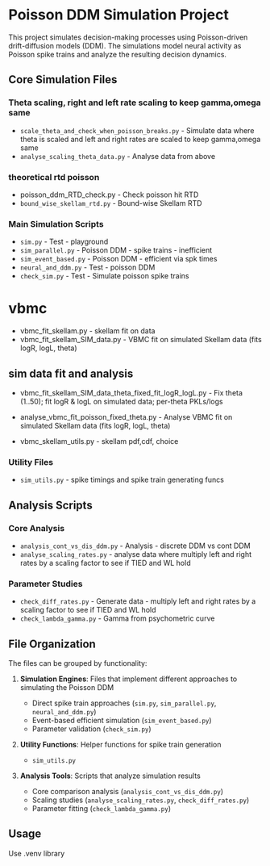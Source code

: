 # Poisson DDM Simulation Project

This project simulates decision-making processes using Poisson-driven drift-diffusion models (DDM). The simulations model neural activity as Poisson spike trains and analyze the resulting decision dynamics.

## Core Simulation Files

### Theta scaling, right and left rate scaling to keep gamma,omega same
- `scale_theta_and_check_when_poisson_breaks.py` - Simulate data where theta is scaled and left and right rates are scaled to keep gamma,omega same
- `analyse_scaling_theta_data.py` - Analyse data from above

### theoretical rtd poisson
- poisson_ddm_RTD_check.py - Check poisson hit RTD
- `bound_wise_skellam_rtd.py` - Bound-wise Skellam RTD

### Main Simulation Scripts
- `sim.py` - Test - playground
- `sim_parallel.py` - Poisson DDM - spike trains - inefficient
- `sim_event_based.py` - Poisson DDM - efficient via spk times
- `neural_and_ddm.py` - Test - poisson DDM
- `check_sim.py` - Test - Simulate poisson spike trains


# vbmc 
- vbmc_fit_skellam.py - skellam fit on data
- vbmc_fit_skellam_SIM_data.py - VBMC fit on simulated Skellam data (fits logR, logL, theta)

## sim data fit and analysis
- vbmc_fit_skellam_SIM_data_theta_fixed_fit_logR_logL.py - Fix theta (1..50); fit logR & logL on simulated data; per-theta PKLs/logs
- analyse_vbmc_fit_poisson_fixed_theta.py - Analyse VBMC fit on simulated Skellam data (fits logR, logL, theta)

- vbmc_skellam_utils.py - skellam pdf,cdf, choice



### Utility Files
- `sim_utils.py` - spike timings and spike train generating funcs

## Analysis Scripts

### Core Analysis
- `analysis_cont_vs_dis_ddm.py` - Analysis - discrete DDM vs cont DDM
- `analyse_scaling_rates.py` - analyse data where multiply left and right rates by a scaling factor to see if TIED and WL hold

### Parameter Studies
- `check_diff_rates.py` - Generate data - multiply left and right rates by a scaling factor to see if TIED and WL hold
- `check_lambda_gamma.py` - Gamma from psychometric curve

## File Organization

The files can be grouped by functionality:

1. **Simulation Engines**: Files that implement different approaches to simulating the Poisson DDM
   - Direct spike train approaches (`sim.py`, `sim_parallel.py`, `neural_and_ddm.py`)
   - Event-based efficient simulation (`sim_event_based.py`)
   - Parameter validation (`check_sim.py`)

2. **Utility Functions**: Helper functions for spike train generation
   - `sim_utils.py`

3. **Analysis Tools**: Scripts that analyze simulation results
   - Core comparison analysis (`analysis_cont_vs_dis_ddm.py`)
   - Scaling studies (`analyse_scaling_rates.py`, `check_diff_rates.py`)
   - Parameter fitting (`check_lambda_gamma.py`)

## Usage

Use .venv library